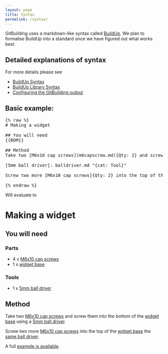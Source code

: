 ```yaml
---
layout: page
title: Syntax
permalink: /syntax/
---
```


GitBuilding uses a markdown-like syntax called [BuildUp]({{site.baseurl}}/syntax/buildup). We plan to formalise BuildUp into a standard once we have figured out what works best.

## Detailed explanations of syntax
For more details please see

* [BuildUp Syntax]({{site.baseurl}}/syntax/buildup)
* [BuildUp Library Syntax]({{site.baseurl}}/syntax/builduplibrary)
* [Configuring the GitBuilding output]({{site.baseurl}}/syntax/buildconfsyntax)

## Basic example:


<pre class="example-block">
{% raw %}
# Making a widget

## You will need
{{BOM}}

## Method
Take two [M6x10 cap screws](m6capscrew.md){Qty: 2} and screw them into the bottom of the [widget base](base.md){Qty:1} using a [5mm ball driver]{Qty: 1}.

[5mm ball driver]: balldriver.md "{cat: Tool}"

Screw two more [M6x10 cap screws]{Qty: 2} into the top of the [widget base] the [same ball driver][5mm ball driver]{Qty: 1}.

{% endraw %}
</pre>

Will evaluate to

<div class="example" markdown="1">

# Making a widget

## You will need


### Parts

* 4 x  [M6x10 cap screws]
* 1 x  [widget base]


### Tools

* 1 x  [5mm ball driver]


## Method
Take two [M6x10 cap screws] and screw them into the bottom of the [widget base] using a [5mm ball driver].

Screw two more [M6x10 cap screws] into the top of the [widget base] the [same ball driver][5mm ball driver].

[5mm ball driver]:balldriver
[M6x10 cap screws]:m6capscrew
[widget base]:base

</div >


A full [example is available](https://gitlab.com/gitbuilding/gitbuilding-example).


